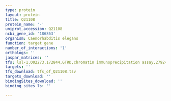 ```yaml
---
type: protein
layout: protein
title: Q21108
protein_name: '-'
uniprot_accession: Q21108
ncbi_gene_id: '186863'
organism: Caenorhabditis elegans
function: target gene
number_of_interactions: '1'
orthologs: ''
jaspar_matrices: ''
tfs: lsl-1,O02273,172844,GTRD,chromatin immunoprecipitation assay,27924024%5Buid%5D,No
targets: ''
tfs_download: tfs_of_Q21108.tsv
targets_download: ''
bindingSites_download: ''
binding_sites_ls: ''

---
```


